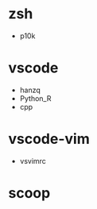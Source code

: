 # zsh   
- p10k   
# vscode   
- hanzq   
- Python_R   
- cpp   
# vscode-vim   
- vsvimrc   
# scoop
